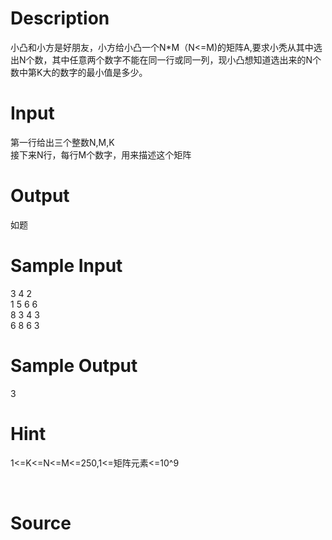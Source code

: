 
# Description

<div class="content"><div>小凸和小方是好朋友，小方给小凸一个N*M（N&lt;=M)的矩阵A,要求小秃从其中选出N个数，其中任意两个数字不能在同一行或同一列，现小凸想知道选出来的N个数中第K大的数字的最小值是多少。</div>
<div></div>
<p></p></div>

# Input

<div class="content"><div>第一行给出三个整数N,M,K</div>
<div>接下来N行，每行M个数字，用来描述这个矩阵</div>
<div></div>
<p></p></div>

# Output

<div class="content"><div>如题 </div>
<div></div>
<p></p></div>

# Sample Input

<div class="content"><span class="sampledata">3 4 2<br/>
1 5 6 6 <br/>
8 3 4 3<br/>
6 8 6 3</span></div>

# Sample Output

<div class="content"><span class="sampledata">3</span></div>

# Hint

<div class="content"><p></p><p>1&lt;=K&lt;=N&lt;=M&lt;=250,1&lt;=矩阵元素&lt;=10^9</p><br/>
<p></p><p></p></div>

# Source

<div class="content"><p><a href="problemset.php?search="></a></p></div>

